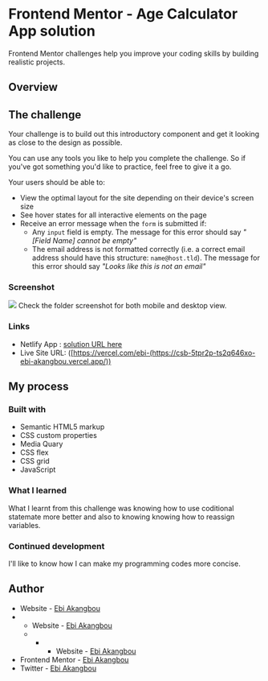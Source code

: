 # Frontend Mentor - Age Calculator App solution

 Frontend Mentor challenges help you improve your coding skills by building realistic projects. 

## Overview

## The challenge

Your challenge is to build out this introductory component and get it looking as close to the design as possible.

You can use any tools you like to help you complete the challenge. So if you've got something you'd like to practice, feel free to give it a go.

Your users should be able to:

- View the optimal layout for the site depending on their device's screen size
- See hover states for all interactive elements on the page
- Receive an error message when the `form` is submitted if:
  - Any `input` field is empty. The message for this error should say *"[Field Name] cannot be empty"*
  - The email address is not formatted correctly (i.e. a correct email address should have this structure: `name@host.tld`). The message for this error should say *"Looks like this is not an email"*

### Screenshot

![](./screenshot.jpg)
Check the folder screenshot for both mobile and desktop view.

### Links

- Netlify App : [solution URL here](https://csb-5tpr2p.netlify.app/)
- Live Site URL: ([https://vercel.com/ebi-(https://csb-5tpr2p-ts2q646xo-ebi-akangbou.vercel.app/))

## My process

### Built with

- Semantic HTML5 markup
- CSS custom properties
- Media Quary
- CSS flex
- CSS grid
- JavaScript

### What I learned

What I learnt from this challenge was knowing how to use coditional statemate more better and also to knowing knowing how to reassign variables.

### Continued development
I'll like to know how I can make my programming codes more concise.


## Author

- Website - [Ebi Akangbou](https://codesandbox.io/u/Ebi%20Akangbou)
- - Website - [Ebi Akangbou](https://codesandbox.io/u/Ebi%20Precious%20Ultimate)
  - - - Website - [Ebi Akangbou](https://vercel.com/ebi-akangbou/age-calculator/settings/advanced)
- Frontend Mentor - [Ebi Akangbou](https://www.frontendmentor.io/profile/Ebi-Akangbou)
- Twitter - [Ebi Akangbou](https://www.twitter.com/EAkangbou)

